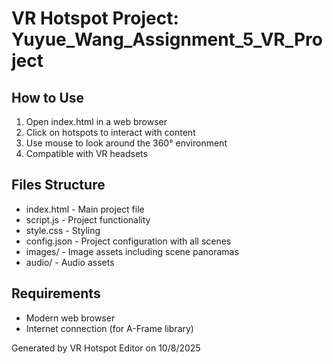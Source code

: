 # VR Hotspot Project: Yuyue_Wang_Assignment_5_VR_Project

## How to Use
1. Open index.html in a web browser
2. Click on hotspots to interact with content
3. Use mouse to look around the 360° environment
4. Compatible with VR headsets

## Files Structure
- index.html - Main project file
- script.js - Project functionality
- style.css - Styling
- config.json - Project configuration with all scenes
- images/ - Image assets including scene panoramas
- audio/ - Audio assets

## Requirements
- Modern web browser
- Internet connection (for A-Frame library)

Generated by VR Hotspot Editor on 10/8/2025

